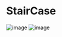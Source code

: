 # StairCase #
![image](https://github.com/user-attachments/assets/0276bf7c-6722-43fd-92b2-3de73adb541c)
![image](https://github.com/user-attachments/assets/b219fec7-c0b8-4324-8198-8067687328a0)
